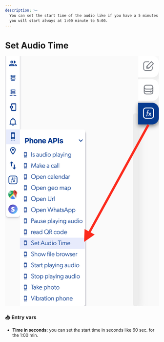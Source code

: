 ```yaml
---
description: >-
  You can set the start time of the audio like if you have a 5 minutes song and
  you will start always at 1:00 minute to 5:00.
---
```


# Set Audio Time

![](../../../.gitbook/assets/captura-de-pantalla-2020-02-10-a-la-s-13.34.33.png)



### 📥 Entry vars <a id="entry-vars"></a>

* **Time in seconds:** you can set the start time in seconds like 60 sec. for the 1:00 min.

